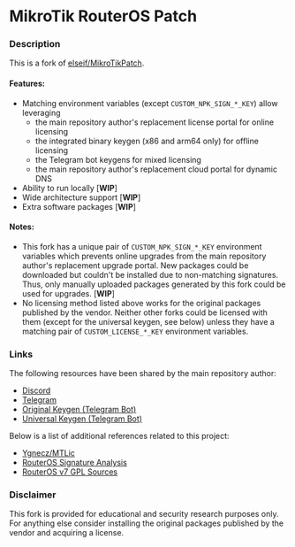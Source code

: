 # MikroTik RouterOS Patch

### Description
This is a fork of [elseif/MikroTikPatch](https://github.com/elseif/MikroTikPatch). 

#### Features:
- Matching environment variables (except `CUSTOM_NPK_SIGN_*_KEY`) allow leveraging
  - the main repository author's replacement license portal for online licensing
  - the integrated binary keygen (x86 and arm64 only) for offline licensing
  - the Telegram bot keygens for mixed licensing
  - the main repository author's replacement cloud portal for dynamic DNS
- Ability to run locally [**WIP**]
- Wide architecture support [**WIP**]
- Extra software packages [**WIP**] 

#### Notes:
- This fork has a unique pair of `CUSTOM_NPK_SIGN_*_KEY` environment variables which prevents online upgrades from the main repository author's replacement upgrade portal. New packages could be downloaded but couldn't be installed due to non-matching signatures. Thus, only manually uploaded packages generated by this fork could be used for upgrades. [**WIP**]
- No licensing method listed above works for the original packages published by the vendor. Neither other forks could be licensed with them (except for the universal keygen, see below) unless they have a matching pair of `CUSTOM_LICENSE_*_KEY` environment variables.

### Links
The following resources have been shared by the main repository author:
- [Discord](https://discord.gg/keV6MWQFtX)
- [Telegram](https://t.me/mikrotikpatch)
- [Original Keygen (Telegram Bot)](https://t.me/ROS_Keygen_Bot)
- [Universal Keygen (Telegram Bot)](https://t.me/ROS_License_Bot)

Below is a list of additional references related to this project:
- [Ygnecz/MTLic](https://github.com/Ygnecz/MTLic)
- [RouterOS Signature Analysis](https://blog.csdn.net/chivalrys/article/details/139770711)
- [RouterOS v7 GPL Sources](https://box.mikrotik.com/d/81912835977544a291c9/)

### Disclaimer
This fork is provided for educational and security research purposes only. For anything else consider installing the original packages published by the vendor and acquiring a license.

